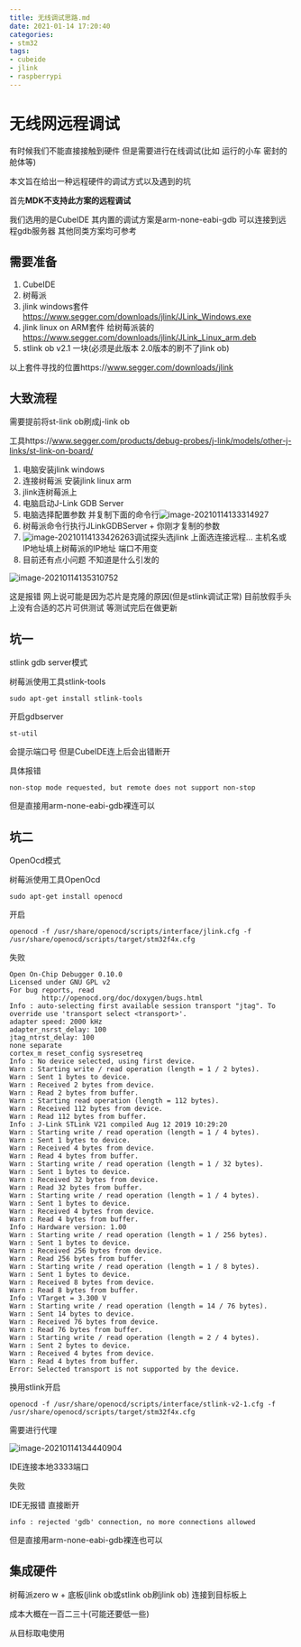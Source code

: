 ```yaml
---
title: 无线调试思路.md
date: 2021-01-14 17:20:40
categories:
- stm32
tags:
- cubeide
- jlink
- raspberrypi
---
```


# 无线网远程调试

有时候我们不能直接接触到硬件 但是需要进行在线调试(比如 运行的小车 密封的舱体等)

本文旨在给出一种远程硬件的调试方式以及遇到的坑

首先**MDK不支持此方案的远程调试**

我们选用的是CubeIDE 其内置的调试方案是arm-none-eabi-gdb 可以连接到远程gdb服务器 其他同类方案均可参考

<!-- more -->

## 需要准备

1. CubeIDE
2. 树莓派
3. jlink windows套件 https://www.segger.com/downloads/jlink/JLink_Windows.exe
4. jlink linux on ARM套件 给树莓派装的 https://www.segger.com/downloads/jlink/JLink_Linux_arm.deb
5. stlink ob v2.1 一块(必须是此版本 2.0版本的刷不了jlink ob)

以上套件寻找的位置https://www.segger.com/downloads/jlink

## 大致流程

需要提前将st-link ob刷成j-link ob

工具https://www.segger.com/products/debug-probes/j-link/models/other-j-links/st-link-on-board/

1. 电脑安装jlink windows
2. 连接树莓派 安装jlink linux arm
3. jlink连树莓派上
4. 电脑启动J-Link GDB Server
5. 电脑选择配置参数 并复制下面的命令行![image-20210114133314927](http://d0.ananas.chaoxing.com/download/978caa09d2497cf1822c9eba9c669e29?at_=1610603212196&ak_=6258884ce57e45814a89f4e0470f6a55&ad_=cdc01fe01222c46f20719b7f15a398b8&fn=image-20210114133314927)
6. 树莓派命令行执行JLinkGDBServer + 你刚才复制的参数
7. ![image-20210114133426263](http://d0.ananas.chaoxing.com/download/54c10ba99e88ede027dacc71861625e2?at_=1610603212797&ak_=098cade7ab91302ac999b8afa50cb065&ad_=3a698f61da17fcca3af6c4214e78796d&fn=image-20210114133426263)调试探头选jlink 上面选连接远程... 主机名或IP地址填上树莓派的IP地址 端口不用变
8. 目前还有点小问题 不知道是什么引发的

![image-20210114135310752](http://d0.ananas.chaoxing.com/download/ad425add79c83fdeb15c056006d23bbf?at_=1610604004240&ak_=44fc9296fe35ca13c28352a3ecd6969b&ad_=0f8cabd6ace2eb3f2cb86579237b1076&fn=image-20210114135310752)

这是报错 网上说可能是因为芯片是克隆的原因(但是stlink调试正常) 目前放假手头上没有合适的芯片可供测试 等测试完后在做更新

## 坑一

stlink gdb server模式

树莓派使用工具stlink-tools

```
sudo apt-get install stlink-tools
```

开启gdbserver

```
st-util
```

会提示端口号 但是CubeIDE连上后会出错断开

具体报错

```
non-stop mode requested, but remote does not support non-stop
```

但是直接用arm-none-eabi-gdb裸连可以

## 坑二

OpenOcd模式

树莓派使用工具OpenOcd

```
sudo apt-get install openocd
```

开启

```
openocd -f /usr/share/openocd/scripts/interface/jlink.cfg -f /usr/share/openocd/scripts/target/stm32f4x.cfg
```

失败

```
Open On-Chip Debugger 0.10.0
Licensed under GNU GPL v2
For bug reports, read
        http://openocd.org/doc/doxygen/bugs.html
Info : auto-selecting first available session transport "jtag". To override use 'transport select <transport>'.
adapter speed: 2000 kHz
adapter_nsrst_delay: 100
jtag_ntrst_delay: 100
none separate
cortex_m reset_config sysresetreq
Info : No device selected, using first device.
Warn : Starting write / read operation (length = 1 / 2 bytes).
Warn : Sent 1 bytes to device.
Warn : Received 2 bytes from device.
Warn : Read 2 bytes from buffer.
Warn : Starting read operation (length = 112 bytes).
Warn : Received 112 bytes from device.
Warn : Read 112 bytes from buffer.
Info : J-Link STLink V21 compiled Aug 12 2019 10:29:20
Warn : Starting write / read operation (length = 1 / 4 bytes).
Warn : Sent 1 bytes to device.
Warn : Received 4 bytes from device.
Warn : Read 4 bytes from buffer.
Warn : Starting write / read operation (length = 1 / 32 bytes).
Warn : Sent 1 bytes to device.
Warn : Received 32 bytes from device.
Warn : Read 32 bytes from buffer.
Warn : Starting write / read operation (length = 1 / 4 bytes).
Warn : Sent 1 bytes to device.
Warn : Received 4 bytes from device.
Warn : Read 4 bytes from buffer.
Info : Hardware version: 1.00
Warn : Starting write / read operation (length = 1 / 256 bytes).
Warn : Sent 1 bytes to device.
Warn : Received 256 bytes from device.
Warn : Read 256 bytes from buffer.
Warn : Starting write / read operation (length = 1 / 8 bytes).
Warn : Sent 1 bytes to device.
Warn : Received 8 bytes from device.
Warn : Read 8 bytes from buffer.
Info : VTarget = 3.300 V
Warn : Starting write / read operation (length = 14 / 76 bytes).
Warn : Sent 14 bytes to device.
Warn : Received 76 bytes from device.
Warn : Read 76 bytes from buffer.
Warn : Starting write / read operation (length = 2 / 4 bytes).
Warn : Sent 2 bytes to device.
Warn : Received 4 bytes from device.
Warn : Read 4 bytes from buffer.
Error: Selected transport is not supported by the device.
```

换用stlink开启

```
openocd -f /usr/share/openocd/scripts/interface/stlink-v2-1.cfg -f /usr/share/openocd/scripts/target/stm32f4x.cfg
```

需要进行代理

![image-20210114134440904](http://d0.ananas.chaoxing.com/download/64f3ef039c7a2872a6a3b943aadb8b52?at_=1610603213635&ak_=c432a42026a4e3d0b8b916f02f27a227&ad_=dceaddb7d05b13e0f2be9d5aacb27e04&fn=image-20210114134440904)

IDE连接本地3333端口

失败

IDE无报错 直接断开

```
info : rejected 'gdb' connection, no more connections allowed
```

但是直接用arm-none-eabi-gdb裸连也可以

## 集成硬件

树莓派zero w + 底板(jlink ob或stlink ob刷jlink ob) 连接到目标板上

成本大概在一百二三十(可能还要低一些)

从目标取电使用